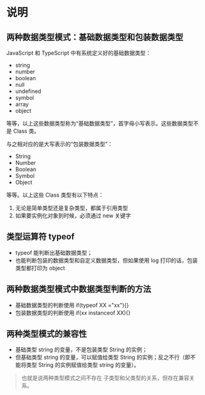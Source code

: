 # 说明

## 两种数据类型模式：基础数据类型和包装数据类型

JavaScript 和 TypeScript 中有系统定义好的基础数据类型：

* string
* number
* boolean
* null
* undefined
* symbol
* array
* object

等等，以上这些数据类型称为“基础数据类型”，首字母小写表示。这些数据类型不是 Class 类。

与之相对应的是大写表示的“包装数据类型”：

* String
* Number
* Boolean
* Symbol
* Object

等等。以上这些 Class 类型有以下特点：

1. 无论是简单类型还是复杂类型，都属于引用类型
2. 如果要实例化对象到时候，必须通过 new 关键字

## 类型运算符 typeof

* typeof 能判断出基础数据类型；
* 也能判断包装的数据类型和自定义数据类型，但如果使用 log 打印的话，包装类型都打印为 object

## 两种数据类型模式中数据类型判断的方法

* 基础数据类型的判断使用 if(typeof XX ="xx"){}
* 包装数据类型的判断使用 if(xx instanceof XX){}

## 两种类型模式的兼容性

* 基础类型 string 的变量，不是包装类型 String 的实例；
* 但基础类型 string 的变量，可以赋值给类型 String 的实例；反之不行（即不能将类型 String 的实例赋值给类型 string 的变量）。

> 也就是说两种类型模式之间不存在 子类型和父类型的关系，但存在兼容关系。
